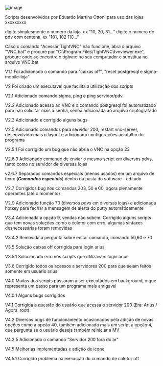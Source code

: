 ![image](https://user-images.githubusercontent.com/56644658/137378591-d3a019a8-e2b7-4d0b-a987-9b9a4f507c19.png)


Scripts desenvolvidos por Eduardo Martins Ottoni para uso das lojas xxxxxxxxx

digite simplesmente o numero da loja, ex "10, 20, 31..." digite o numero de pdv com centena, ex "101, 102 110..."

Caso o comando "Acessar TightVNC" não funcione, abra o arquivo "VNC.bat" e procure por "C:\Program Files\TightVNC\tvnviewer.exe", procure onde se encontra o tighvnc no seu computador e substitua no arquivo VNC.bat


V1.1 Foi adicionado o comando para "caixas off", "reset postgresql e sigma-mobile-loja"

V2 Foi criado um executavel que facilita a utilização dos scripts

V2.1 Adicionado comando sigma, ping e ping servidor/pdv

V2.2 Adicionado acesso ao VNC e o comando postgresql foi automatizado para não solicitar mais a senha, senha adicionada ao arquivo criptografado

V2.3 Adicionado e corrigido alguns bugs

V2.5 Adicionado comandos para servidor 200, restart vnc-server, desenvolvido mais o layout e adicionado configurações ao atalho do programa

V2.5.1 Foi corrigido um bug que não abria o VNC na opção 23

V2.6.3 Adicionado comando de enviar o mesmo script em diversos pdvs, tanto como no servidor de diversas lojas

v2.6.7 Separados comandos especiais (menos usados) em um arquivo de texto (***Comandos especiais***) dentro da pasta do software - editado

V2.7 Corrigidos bug nos comandos 203, 50 e 60, agora plenamente operantes (até o momento)

V2.9 Adicionado função 70 (diversos pdvs em diversas lojas) e adicionada hotkey para fechar a mensagem de alerta do putty automáticamente

V3.4 Adicionada a opção 9, vendas não sobem. Corrigido alguns scripts que tem novas soluções como o coletor com erro, algumas sintaxes desnecessárias foram removidas

V3.4.2 Removida a pergunta sobre editar comando, comando 50,60 e 70

V3.5 Solução caixas off corrigida para login arius

V3.5.1 Solucionado erro nos scripts que utilizavam login arius

V3.6 Corrigido todos os acessos a servidores 200 para que sejam feitos somente em usuário arius

V4.0 Muitos dos scripts passaram a ser executados em background, o que representa um passo para um programa mais amigavel

V4.0.1 Alguns bugs corrigidos

V4.1 Corrigida a questão do usuário que acessa o servidor 200 (Era: Arius / Agora: root)

V4.2 Diversos bugs de funcionamento ocasionados pela adição de novas opções como a opção 40, também adicionado mais um script a opção 4, que pergunta se o usuário deseja também reiniciar a MV

V4.2.5 Adicionado o comando "Servidor 200 fora do ar"

V4.5 Melhorias implementadas e adição de icone

V4.5.1 Corrigido problema na execução do comando de coletor off
